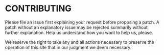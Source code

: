 CONTRIBUTING
============

Please file an issue first explaining your request before proposing a patch.  A patch without an explanatory issue may be rejected summarily without further explanation.  Help us understand how you want to help us, please.

We reserve the right to take any and all actions necessary to preserve the operation of this site that in our judgment we deem necessary.
